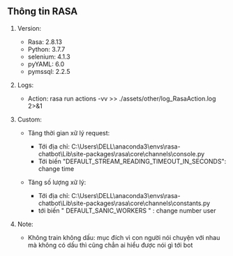 ## Thông tin RASA

1. Version: 
    - Rasa: 2.8.13
    - Python: 3.7.7
    - selenium: 4.1.3
    - pyYAML: 6.0
    - pymssql: 2.2.5

2. Logs:
    - Action:
        rasa run actions -vv >> ./assets/other/log_RasaAction.log 2>&1

3. Custom:
    - Tăng thời gian xữ lý request:
        + Tới địa chỉ: C:\Users\DELL\anaconda3\envs\rasa-chatbot\Lib\site-packages\rasa\core\channels\console.py
        + Tới biến "DEFAULT_STREAM_READING_TIMEOUT_IN_SECONDS": change time

    - Tăng số lượng xữ lý:
        + Tới địa chỉ: C:\Users\DELL\anaconda3\envs\rasa-chatbot\Lib\site-packages\rasa\core\channels\constants.py
        + tới biến " DEFAULT_SANIC_WORKERS " : change number user

4. Note:
    - Không train không dấu: 
        mục đích vì con người nói chuyện với nhau mà không có dấu thì cũng chẳn ai hiểu được nói gì tới bot 